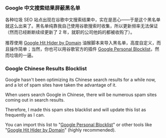 ### Google 中文搜索结果屏蔽黑名单

各种垃圾 SEO 站点出现在谷歌中文搜索结果中，实在是恶心——于是这个黑名单就这么出来了。黑名单纯靠我自己使用谷歌搜索时收集，所以更新频率无法保证（然而已经断断续续更新了 2 年，就职的公司他妈的都被收购了）。

推荐使用 [Google Hit Hider by Domain](https://greasyfork.org/zh-CN/scripts/1682-google-hit-hider-by-domain-search-filter-block-sites) 油猴脚本来导入黑名单，高度自定义，而且操作简单；当然，你也可以用谷歌官方的插件 [Google Personal Blocklist](https://chrome.google.com/webstore/detail/personal-blocklist-by-goo/nolijncfnkgaikbjbdaogikpmpbdcdef)，然而垃圾的一逼。






### Google Chinese Results Blocklist

Google hasn't been optimizing its Chinese search results for a while now, and a lot of spam sites have taken the advantage of it. 

When users search Google in Chinese, there will be numerous spam sites coming out in search results. 

Therefore, I made this spam sites blacklist and will update this list as frequently as I can.

You can import this list to "[Google Personal Blocklist](https://chrome.google.com/webstore/detail/personal-blocklist-by-goo/nolijncfnkgaikbjbdaogikpmpbdcdef)" or other tools like "[Google Hit Hider by Domain](https://greasyfork.org/zh-CN/scripts/1682-google-hit-hider-by-domain-search-filter-block-sites)" (highly recommended).
